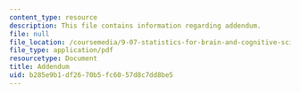 ```yaml
---
content_type: resource
description: This file contains information regarding addendum.
file: null
file_location: /coursemedia/9-07-statistics-for-brain-and-cognitive-science-fall-2016/b285e9b1df2670b5fc6057d8c7dd8be5_MIT9_07F16_lec9_Adendm.pdf
file_type: application/pdf
resourcetype: Document
title: Addendum
uid: b285e9b1-df26-70b5-fc60-57d8c7dd8be5
---
```


